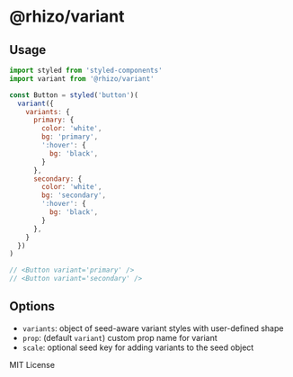 
# @rhizo/variant


## Usage

```js
import styled from 'styled-components'
import variant from '@rhizo/variant'

const Button = styled('button')(
  variant({
    variants: {
      primary: {
        color: 'white',
        bg: 'primary',
        ':hover': {
          bg: 'black',
        }
      },
      secondary: {
        color: 'white',
        bg: 'secondary',
        ':hover': {
          bg: 'black',
        }
      },
    }
  })
)

// <Button variant='primary' />
// <Button variant='secondary' />
```

## Options

- `variants`: object of seed-aware variant styles with user-defined shape
- `prop`: (default `variant`) custom prop name for variant
- `scale`: optional seed key for adding variants to the seed object

MIT License
